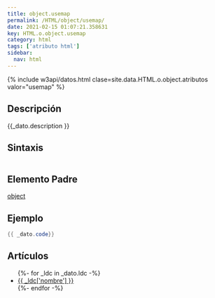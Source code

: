 ```yaml
---
title: object.usemap
permalink: /HTML/object/usemap/
date: 2021-02-15 01:07:21.358631
key: HTML.o.object.usemap
category: html
tags: ['atributo html']
sidebar: 
  nav: html
---
```


{% include w3api/datos.html clase=site.data.HTML.o.object.atributos valor="usemap" %}

## Descripción
{{_dato.description }}

## Sintaxis
~~~html
~~~

## Elemento Padre
[object](/HTML/object/)

## Ejemplo
~~~java
{{ _dato.code}}
~~~

## Artículos
<ul>
{%- for _ldc in _dato.ldc -%}
   <li>
       <a href="{{_ldc['url'] }}">{{ _ldc['nombre'] }}</a>
   </li>
{%- endfor -%}
</ul>
